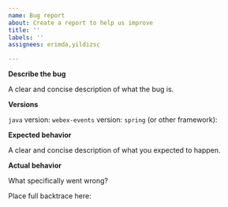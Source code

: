 ```yaml
---
name: Bug report
about: Create a report to help us improve
title: ''
labels: ''
assignees: erimda,yildizsc

---
```


**Describe the bug**

A clear and concise description of what the bug is.

**Versions**

`java` version:
`webex-events` version:
`spring` (or other framework):

**Expected behavior**

A clear and concise description of what you expected to happen.

**Actual behavior**

What specifically went wrong?

Place full backtrace here:
